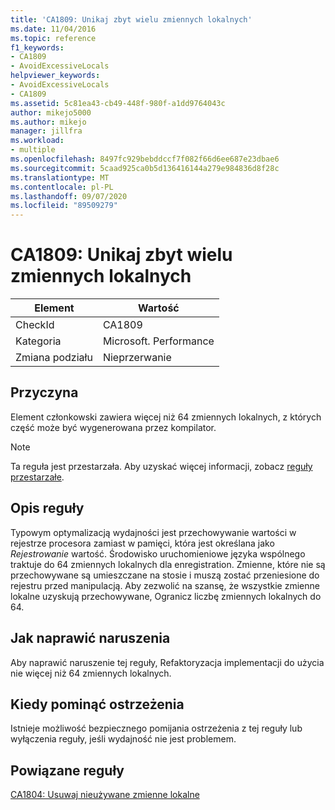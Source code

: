```yaml
---
title: 'CA1809: Unikaj zbyt wielu zmiennych lokalnych'
ms.date: 11/04/2016
ms.topic: reference
f1_keywords:
- CA1809
- AvoidExcessiveLocals
helpviewer_keywords:
- AvoidExcessiveLocals
- CA1809
ms.assetid: 5c81ea43-cb49-448f-980f-a1dd9764043c
author: mikejo5000
ms.author: mikejo
manager: jillfra
ms.workload:
- multiple
ms.openlocfilehash: 8497fc929bebddccf7f082f66d6ee687e23dbae6
ms.sourcegitcommit: 5caad925ca0b5d136416144a279e984836d8f28c
ms.translationtype: MT
ms.contentlocale: pl-PL
ms.lasthandoff: 09/07/2020
ms.locfileid: "89509279"
---
```

# <a name="ca1809-avoid-excessive-locals"></a>CA1809: Unikaj zbyt wielu zmiennych lokalnych

|Element|Wartość|
|-|-|
|CheckId|CA1809|
|Kategoria|Microsoft. Performance|
|Zmiana podziału|Nieprzerwanie|

## <a name="cause"></a>Przyczyna
Element członkowski zawiera więcej niż 64 zmiennych lokalnych, z których część może być wygenerowana przez kompilator.

> [!NOTE]
> Ta reguła jest przestarzała. Aby uzyskać więcej informacji, zobacz [reguły przestarzałe](fxcop-unported-deprecated-rules.md).

## <a name="rule-description"></a>Opis reguły
Typowym optymalizacją wydajności jest przechowywanie wartości w rejestrze procesora zamiast w pamięci, która jest określana jako *Rejestrowanie* wartość. Środowisko uruchomieniowe języka wspólnego traktuje do 64 zmiennych lokalnych dla enregistration. Zmienne, które nie są przechowywane są umieszczane na stosie i muszą zostać przeniesione do rejestru przed manipulacją. Aby zezwolić na szansę, że wszystkie zmienne lokalne uzyskują przechowywane, Ogranicz liczbę zmiennych lokalnych do 64.

## <a name="how-to-fix-violations"></a>Jak naprawić naruszenia
Aby naprawić naruszenie tej reguły, Refaktoryzacja implementacji do użycia nie więcej niż 64 zmiennych lokalnych.

## <a name="when-to-suppress-warnings"></a>Kiedy pominąć ostrzeżenia
Istnieje możliwość bezpiecznego pomijania ostrzeżenia z tej reguły lub wyłączenia reguły, jeśli wydajność nie jest problemem.

## <a name="related-rules"></a>Powiązane reguły
[CA1804: Usuwaj nieużywane zmienne lokalne](../code-quality/ca1804.md)
